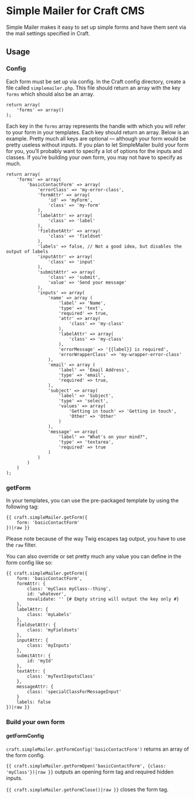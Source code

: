 # Simple Mailer for Craft CMS

Simple Mailer makes it easy to set up simple forms and have them sent via the mail settings specified in Craft.

## Usage

### Config

Each form must be set up via config. In the Craft config directory, create a file called `simplemailer.php`. This file should return an array with the key `forms` which should also be an array.

```
return array(
    'forms' => array()
);
```

Each key in the `forms` array represents the handle with which you will refer to your form in your templates. Each key should return an array. Below is an example. Pretty much all keys are optional — although your form would be pretty useless without inputs. If you plan to let SimpleMailer build your form for you, you’ll probably want to specify a lot of options for the inputs and classes. If you’re building your own form, you may not have to specify as much.

```
return array(
	'forms' => array(
		'basicContactForm' => array(
			'errorClass' => 'my-error-class',
			'formAttr' => array(
				'id' => 'myForm',
				'class' => 'my-form'
			),
			'labelAttr' => array(
				'class' => 'label'
			),
			'fieldsetAttr' => array(
				'class' => 'fieldset'
			),
			'labels' => false, // Not a good idea, but disables the output of labels
			'inputAttr' => array(
				'class' => 'input'
			),
			'submitAttr' => array(
				'class' => 'submit',
				'value' => 'Send your message'
			),
			'inputs' => array(
				'name' => array (
					'label' => 'Name',
					'type' => 'text',
					'required' => true,
					'attr' => array(
						'class' => 'my-class'
					),
					'labelAttr' => array(
						'class' => 'my-class'
					),
					'errorMessage' => '{{label}} is required',
					'errorWrapperClass' => 'my-wrapper-error-class'
				),
				'email' => array (
					'label' => 'Email Address',
					'type' => 'email',
					'required' => true,
				),
				'subject' => array(
					'label' => 'Subject',
					'type' => 'select',
					'values' => array(
						'Getting in touch' => 'Getting in touch',
						'Other' => 'Other'
					)
				),
				'message' => array(
					'label' => "What's on your mind?",
					'type' => 'textarea',
					'required' => true
				)
			)
		)
	)
);
```

### getForm

In your templates, you can use the pre-packaged template by using the following tag:

```
{{ craft.simpleMailer.getForm({
	form: 'basicContactForm'
})|raw }}
```

Please note because of the way Twig escapes tag output, you have to use the `raw` filter.

You can also override or set pretty much any value you can define in the form config like so:

```
{{ craft.simpleMailer.getForm({
	form: 'basicContactForm',
	formAttr: {
		class: 'myClass myClass--thing',
		id: 'whatever',
		novalidate: '' {# Empty string will output the key only #}
	},
	labelAttr: {
		class: 'myLabels'
	},
	fieldsetAttr: {
		class: 'myFieldsets'
	},
	inputAttr: {
		class: 'myInputs'
	},
	submitAttr: {
		id: 'myId'
	},
	textAttr: {
		class: 'myTextInputsClass'
	},
	messageAttr: {
		class: 'specialClassForMessageInput'
	}
	labels: false
})|raw }}
```

### Build your own form

#### getFormConfig

`craft.simpleMailer.getFormConfig('basicContactForm')` returns an array of the form config.

`{{ craft.simpleMailer.getFormOpen('basicContactForm', {class: 'myClass'})|raw }}` outputs an opening form tag and required hidden inputs.

`{{ craft.simpleMailer.getFormClose()|raw }}` closes the form tag.
